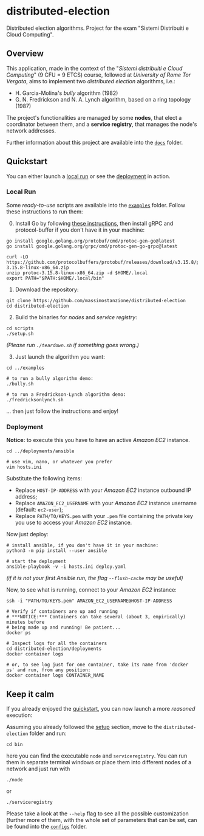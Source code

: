 # distributed-election
Distributed election algorithms. Project for the exam "Sistemi Distribuiti e Cloud Computing". 

## Overview
This application, made in the context of the "*Sistemi distribuiti e Cloud Computing*" (9 CFU = 9 ETCS) course, followed at *University of Rome Tor Vergata*, aims to implement two *distributed election* algorithms, i.e.:
- H. Garcia-Molina's *bully* algorithm (1982)
- G. N. Fredrickson and N. A. Lynch algorithm, based on a ring topology (1987)

The project's functionalities are managed by some **nodes**, that elect a coordinator between them, and a **service registry**, that manages the node's network addresses.

Further information about this project are available into the [`docs`](https://github.com/massimostanzione/distributed-election/tree/main/docs) folder.

## Quickstart
You can either launch a [local run](#local-run) or see the [deployment](#deployment) in action.

### Local Run
Some *ready-to-use* scripts are available into the [`examples`](https://github.com/massimostanzione/distributed-election/tree/main/examples) folder. Follow these instructions to run them:

0. Install Go by following [these instructions](https://go.dev/doc/install), then install gRPC and protocol-buffer if you don't have it in your machine:
```
go install google.golang.org/protobuf/cmd/protoc-gen-go@latest
go install google.golang.org/grpc/cmd/protoc-gen-go-grpc@latest

curl -LO https://github.com/protocolbuffers/protobuf/releases/download/v3.15.8/protoc-3.15.8-linux-x86_64.zip
unzip protoc-3.15.8-linux-x86_64.zip -d $HOME/.local
export PATH="$PATH:$HOME/.local/bin"
```

1. Download the repository:
```
git clone https://github.com/massimostanzione/distributed-election
cd distributed-election
```
2. Build the binaries for *nodes* and *service registry*:
```
cd scripts
./setup.sh
```
*(Please run `./teardown.sh` if something goes wrong.)*

3. Just launch the algorithm you want:
```
cd ../examples

# to run a bully algorithm demo:
./bully.sh

# to run a Fredrickson-Lynch algorithm demo:
./fredricksonlynch.sh
```
... then just follow the instructions and enjoy!

### Deployment
**Notice:** to execute this you have to have an active *Amazon EC2* instance.
```
cd ../deployments/ansible

# use vim, nano, or whatever you prefer
vim hosts.ini
```

Substitute the following items:
- Replace `HOST-IP-ADDRESS` with your *Amazon EC2* instance outbound IP address;
- Replace `AMAZON_EC2_USERNAME` with your *Amazon EC2* instance username (default: `ec2-user`);
- Replace `PATH/TO/KEYS.pem` with your `.pem` file containing the private key you use to access your *Amazon EC2* instance.

Now just deploy:
```
# install ansible, if you don't have it in your machine:
python3 -m pip install --user ansible

# start the deployment
ansible-playbook -v -i hosts.ini deploy.yaml
```
*(if it is not your first Ansible run, the flag `--flush-cache` may be useful)*

Now, to see what is running, connect to your *Amazon EC2* instance:

```
ssh -i "PATH/TO/KEYS.pem" AMAZON_EC2_USERNAME@HOST-IP-ADDRESS

# Verify if containers are up and running
# ***NOTICE:*** Containers can take several (about 3, empirically) minutes before
# being made up and running! Be patient...
docker ps

# Inspect logs for all the containers
cd distributed-election/deployments
docker container logs

# or, to see log just for one container, take its name from 'docker ps' and run, from any position:
docker container logs CONTAINER_NAME
```

## Keep it calm
If you already enjoyed the [quickstart](#quickstart), you can now launch a more *reasoned* execution:

Assuming you already followed the [setup](#setup) section, move to the `distributed-election` folder and run:
```
cd bin
```
here you can find the executable `node` and `serviceregistry`. You can run them in separate terminal windows or place them into different nodes of a network and just run with
```
./node
```
or
```
./serviceregistry
```

Please take a look at the `--help` flag to see all the possible customization (further more of them, with the whole set of parameters that can be set, can be found into the [`configs`](https://github.com/massimostanzione/distributed-election/tree/main/configs) folder.
